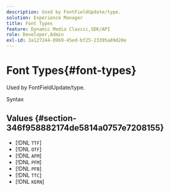 ```yaml
---
description: Used by FontFieldUpdate/type.
solution: Experience Manager
title: Font Types
feature: Dynamic Media Classic,SDK/API
role: Developer,Admin
exl-id: 3a127244-89b9-45ed-bf25-23395a89d20e
---
```

# Font Types{#font-types}

Used by FontFieldUpdate/type.

 Syntax 

## Values {#section-346f958882174de5814a0757e7208155}

* [!DNL `TTF`] 
* [!DNL `OTF`] 
* [!DNL `AFM`] 
* [!DNL `PFM`] 
* [!DNL `PFB`] 
* [!DNL `TTC`] 
* [!DNL `KERN`]
